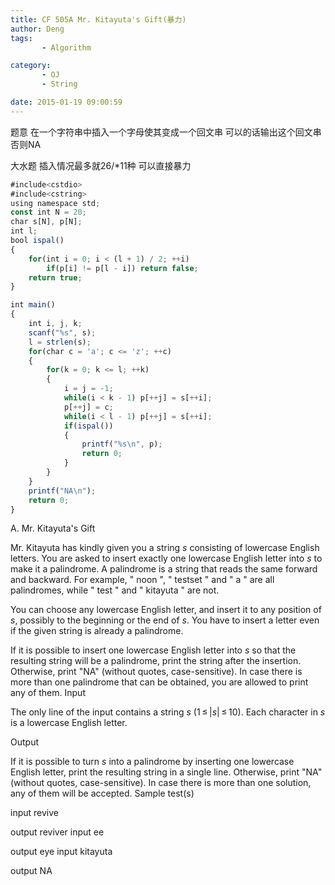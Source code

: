```yaml
---
title: CF 505A Mr. Kitayuta's Gift(暴力)
author: Deng
tags: 
       - Algorithm

category: 
       - OJ
       - String

date: 2015-01-19 09:00:59
---
```

题意 在一个字符串中插入一个字母使其变成一个回文串 可以的话输出这个回文串 否则NA

大水题 插入情况最多就26/*11种 可以直接暴力

```js 
#include<cstdio>
#include<cstring>
using namespace std;
const int N = 20;
char s[N], p[N];
int l;
bool ispal()
{
    for(int i = 0; i < (l + 1) / 2; ++i)
        if(p[i] != p[l - i]) return false;
    return true;
}

int main()
{
    int i, j, k;
    scanf("%s", s);
    l = strlen(s);
    for(char c = 'a'; c <= 'z'; ++c)
    {
        for(k = 0; k <= l; ++k)
        {
            i = j = -1;
            while(i < k - 1) p[++j] = s[++i];
            p[++j] = c;
            while(i < l - 1) p[++j] = s[++i];
            if(ispal())
            {
                printf("%s\n", p);
                return 0;
            }
        }
    }
    printf("NA\n");
    return 0;
}
```
A. Mr. Kitayuta's Gift

Mr. Kitayuta has kindly given you a string *s* consisting of lowercase English letters. You are asked to insert exactly one lowercase English letter into *s* to make it a palindrome. A palindrome is a string that reads the same forward and backward. For example, " noon ", " testset " and " a " are all palindromes, while " test " and " kitayuta " are not.

You can choose any lowercase English letter, and insert it to any position of *s*, possibly to the beginning or the end of *s*. You have to insert a letter even if the given string is already a palindrome.

If it is possible to insert one lowercase English letter into *s* so that the resulting string will be a palindrome, print the string after the insertion. Otherwise, print "NA" (without quotes, case-sensitive). In case there is more than one palindrome that can be obtained, you are allowed to print any of them.
Input

The only line of the input contains a string *s* (1 ≤ |*s*| ≤ 10). Each character in *s* is a lowercase English letter.

Output

If it is possible to turn *s* into a palindrome by inserting one lowercase English letter, print the resulting string in a single line. Otherwise, print "NA" (without quotes, case-sensitive). In case there is more than one solution, any of them will be accepted.
Sample test(s)

input revive

output reviver
input ee

output eye
input kitayuta

output NA